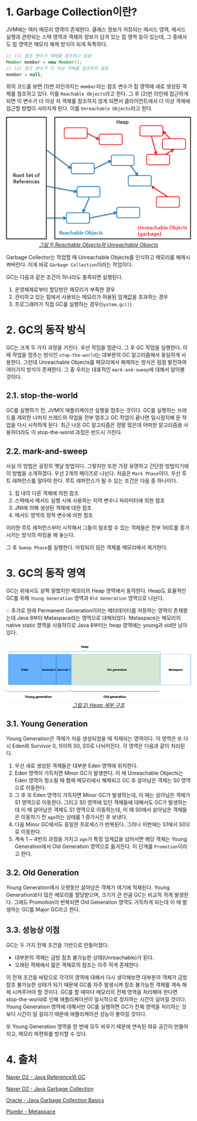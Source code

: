 # 1. Garbage Collection이란?

JVM에는 여러 메모리 영역이 존재한다. 클래스 정보가 저장되는 메서드 영역, 메서드 실행과 관련되는 스택 영역과 객체의 정보가 담겨 있는 힙 영역 등이 있는데, 그 중에서도 힙 영역은 메모리 해제 방식이 되게 독특하다.

```java
// (1) 참조 변수가 객체를 참조하고 있음
Member member = new Member();
// (2) 참조 변수가 더 이상 객체를 참조하지 않음
member = null;
```

위의 코드를 보면 (1)번 라인까지는 `member`라는 참조 변수가 힙 영역에 새로 생성된 객체를 참조하고 있다. 이를 `Reachable Objects`라고 한다. 그 후 (2)번 라인에 접근하게 되면 이 변수가 더 이상 저 객체를 참조하지 않게 되면서 클라이언트에서 더 이상 객체에 접근할 방법이 사라지게 된다. 이를 `Unreachable Objects`라고 한다.

<p align="center">
     <a href="https://d2.naver.com/helloworld/329631">
          <img src="../images/GC_1.png"><br>
          <em>그림 1) Reachable Objects와 Unreachable Objects</em>
     </a>
</p>

Garbage Collector는 작업할 때 Unreachable Objects를 인식하고 메모리를 해제시켜버린다. 이게 바로 `Garbage Collection`이라는 작업이다.

GC는 다음과 같은 조건이 하나라도 충족되면 실행된다.

1. 운영체제로부터 할당받은 메모리가 부족한 경우
2. 관리하고 있는 힙에서 사용되는 메모리가 허용된 임계값을 초과하는 경우
3. 프로그래머가 직접 GC를 실행하는 경우(`System.gc()`)

# 2. GC의 동작 방식

GC는 크게 두 가지 과정을 거친다. 우선 작업을 멈춘다. 그 후 GC 작업을 실행한다. 이 때 작업을 멈추는 방식인 `stop-the-world`는 대부분의 GC 알고리즘에서 동일하게 사용한다. 그런데 Unreachable Objects를 메모리에서 해제하는 방식은 점점 발전하여 여러가지 방식이 존재한다. 그 중 우리는 대표적인 `mark-and-sweep`에 대해서 알아볼 것이다.

## 2.1. stop-the-world

GC를 실행하기 전, JVM이 애플리케이션 실행을 멈추는 것이다. GC를 실행하는 쓰레드를 제외한 나머지 쓰레드의 작업을 전부 멈추고 GC 작업이 끝나면 일시정지해 둔 작업을 다시 시작하게 된다. 최근 나온 GC 알고리즘은 정말 많은데 어떠한 알고리즘을 사용하더라도 이 stop-the-world 과정은 반드시 거친다.

## 2.2. mark-and-sweep

사실 이 방법은 굉장히 옛날 방법이다. 그렇지만 또한 가장 유명하고 간단한 방법이기에 이 방법을 소개하겠다. 우선 2개의 페이즈로 나뉜다. 처음은 `Mark Phase`이다. 우선 루트 레퍼런스를 알아야 한다. 루트 레퍼런스가 될 수 있는 조건은 다음 중 하나이다.

1. 힙 내의 다른 객체에 의한 참조
2. 스택에서 메서드 실행 시에 사용하는 지역 변수나 파라미터에 의한 참조
3. JNI에 의해 생성된 객체에 대한 참조
4. 메서드 영역의 정적 변수에 의한 참조

이러한 루트 레퍼런스부터 시작해서 그들이 참조할 수 있는 객체들은 전부 1비트를 증가시키는 방식의 마킹을 해 놓는다.

그 후 `Sweep Phase`를 실행한다. 마킹되지 않은 객체를 메모리에서 제거한다.

# 3. GC의 동작 영역

GC는 위에서도 살짝 말했지만 메모리의 Heap 영역에서 동작한다. Heap도 효율적인 GC를 위해 `Young Generation` 영역과 `Old Generation` 영역으로 나뉜다.

<aside>
💡 추가로 원래 Permanent Generation이라는 메타데이터를 저장하는 영역이 존재했는데 Java 8부터 Metaspace라는 영역으로 대체되었다. Metaspace는 메모리의 native static 영역을 사용하므로 Java 8부터는 heap 영역에는 young과 old만 남아있다.

</aside>

<p align="center">
     <a href="http://www.waitingforcode.com/off-heap/on-heap-off-heap-storage/read">
          <img src="../images/GC_2.png"><br>
          <em>그림 2) Heap 세부 구조</em>
     </a>
</p>

## 3.1. Young Generation

Young Generation은 객체가 처음 생성되었을 때 적재되는 영역이다. 이 영역은 또 다시 Eden와 Survivor 0, 1(이하 S0, S1)로 나뉘어진다. 각 영역은 다음과 같이 처리된다.

1. 우선 새로 생성된 객체들은 대부분 Eden 영역에 위치한다.
2. Eden 영역이 가득차면 Minor GC가 발생한다. 이 때 Unreachable Objects는 Eden 영역이 청소될 때 함께 메모리에서 해제되고 GC 후 살아남은 객체는 S0 영역으로 이동한다.
3. 그 후 또 Eden 영역이 가득차면 Minor GC가 발생하는데, 이 때는 살아남은 객체가 S1 영역으로 이동한다. 그리고 S0 영역에 있던 객체들에 대해서도 GC가 발생하는데 이 때 살아남은 객체도 S1 영역으로 이동하는데, 이 때 S0에서 살아남은 객체들은 이동하기 전 `age`라는 상태를 1 증가시킨 후 보낸다.
4. 다음 Minor GC에서도 동일한 프로세스가 반복된다. 그러나 이번에는 S1에서 S0으로 이동한다.
5. 계속 1 ~ 4번의 과정을 거치고 `age`가 특정 임계값을 넘어서면 해당 객체는 Young Generation에서 Old Generation 영역으로 옮겨진다. 이 단계를 `Promotion`이라고 한다.

## 3.2. Old Generation

Young Generation에서 오랫동안 살아남은 객체가 여기에 적재된다. Young Generation보다 많은 메모리를 할당받으며, 크기가 큰 만큼 GC는 비교적 적게 발생한다. 그래도 Promotion이 반복되면 Old Generation 영역도 가득차게 되는데 이 때 발생하는 GC를 Major GC라고 한다.

## 3.3. 성능상 이점

GC는 두 가지 전제 조건을 기반으로 만들어졌다.

-   대부분의 객체는 금방 참조 불가능한 상태(Unreachable)가 된다.
-   오래된 객체에서 젊은 객체로의 참조는 아주 적게 존재한다.

이 전제 조건을 바탕으로 각각의 영역에 대해서 다시 생각해보면 대부분의 객체가 금방 참조 불가능한 상태가 되기 때문에 GC를 자주 발생시켜 참조 불가능한 객체를 계속 해제 시켜주어야 할 것이다. GC를 할 때마다 메모리의 전체 영역을 처리해야 한다면 stop-the-world로 인해 애플리케이션이 일시적으로 정지하는 시간이 길어질 것이다. Young Generation 영역에 대해서만 GC를 실행하면 GC가 전체 영역을 처리하는 것보다 시간이 덜 걸리기 때문에 애플리케이션 성능이 좋아질 것이다.

또 Young Generation 영역을 한 번에 모두 비우기 때문에 연속된 여유 공간이 만들어 지고, 메모리 파편화를 방지할 수 있다.

# 4. 출처

[Naver D2 - Java Reference와 GC](https://d2.naver.com/helloworld/329631)

[Naver D2 - Java Garbage Collection](https://d2.naver.com/helloworld/1329)

[Oracle - Java Garbage Collection Basics](https://www.oracle.com/webfolder/technetwork/tutorials/obe/java/gc01/index.html)

[Plumbr - Metaspace](https://plumbr.io/outofmemoryerror/metaspace)
